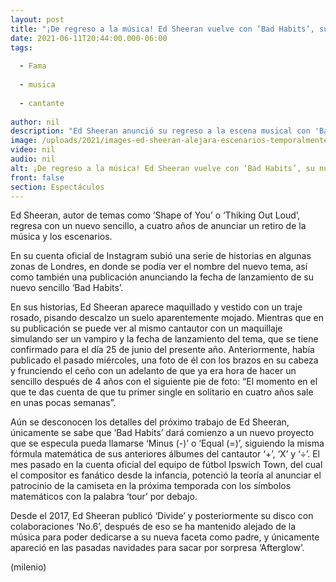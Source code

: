 ```yaml
---
layout: post
title: "¡De regreso a la música! Ed Sheeran vuelve con ‘Bad Habits’, su nuevo sencillo"
date: 2021-06-11T20:44:00.000-06:00
tags:
  
  - Fama
  
  - musica
  
  - cantante
  
author: nil
description: "Ed Sheeran anunció su regreso a la escena musical con 'Bad Habits', su nuevo sencillo tras 4 años de no grabar en solitario."
image: /uploads/2021/images-ed-sheeran-alejara-escenarios-temporalmente_0_2_1080_671.jpg
video: nil
audio: nil
alt: ¡De regreso a la música! Ed Sheeran vuelve con ‘Bad Habits’, su nuevo sencillo
front: false
section: Espectáculos
---
```


Ed Sheeran, autor de temas como ‘Shape of You’ o ‘Thiking Out Loud’, regresa con un nuevo sencillo, a cuatro años de anunciar un retiro de la música y los escenarios. 

En su cuenta oficial de Instagram subió una serie de historias en algunas zonas de Londres, en donde se podía ver el nombre del nuevo tema, así como también una publicación anunciando la fecha de lanzamiento de su nuevo sencillo ‘Bad Habits’. 

En sus historias, Ed Sheeran aparece maquillado y vestido con un traje rosado, pisando descalzo un suelo aparentemente mojado. Mientras que en su publicación se puede ver al mismo cantautor con un maquillaje simulando ser un vampiro y la fecha de lanzamiento del tema, que se tiene confirmado para el día 25 de junio del presente año. 
Anteriormente, había publicado el pasado miércoles, una foto de él con los brazos en su cabeza y frunciendo el ceño con un adelanto de que ya era hora de hacer un sencillo después de 4 años con el siguiente pie de foto: “El momento en el que te das cuenta de que tu primer single en solitario en cuatro años sale en unas pocas semanas”. 

Aún se desconocen los detalles del próximo trabajo de Ed Sheeran, únicamente se sabe que ‘Bad Habits’ dará comienzo a un nuevo proyecto que se especula pueda llamarse ‘Minus (-)’ o ‘Equal (=)’, siguiendo la misma fórmula matemática de sus anteriores álbumes del cantautor ‘+’, ‘X’ y ‘÷’. El mes pasado en la cuenta oficial del equipo de fútbol Ipswich Town, del cual el compositor es fanático desde la infancia, potenció la teoría al anunciar el patrocinio de la camiseta en la próxima temporada con los símbolos matemáticos con la palabra ‘tour’ por debajo.

Desde el 2017, Ed Sheeran publicó ‘Divide’ y posteriormente su disco con colaboraciones ‘No.6’, después de eso se ha mantenido alejado de la música para poder dedicarse a su nueva faceta como padre, y únicamente apareció en las pasadas navidades para sacar por sorpresa ‘Afterglow’. 

(milenio)